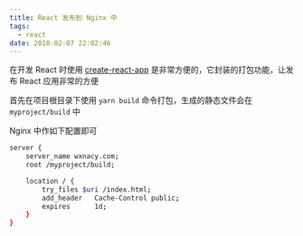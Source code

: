 ```yaml
---
title: React 发布到 Nginx 中
tags:
  - react
date: 2018-02-07 22:02:46
---
```



在开发 React 时使用 [create-react-app](https://github.com/facebook/create-react-app) 是非常方便的，它封装的打包功能，让发布 React 应用非常的方便
<!-- more -->
首先在项目根目录下使用 `yarn build` 命令打包，生成的静态文件会在 `myproject/build` 中

Nginx 中作如下配置即可
```bash
server {
    server_name wxnacy.com;
    root /myproject/build;

    location / {
        try_files $uri /index.html;
        add_header   Cache-Control public;
        expires      1d;
    }
}
```
